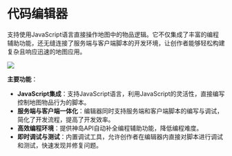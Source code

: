 # 代码编辑器

支持使用JavaScript语言直接操作地图中的物品逻辑。它不仅集成了丰富的编程辅助功能，还无缝连接了服务端与客户端脚本的开发环境，让创作者能够轻松构建复杂且响应迅速的地图应用。

![](/QQ20240913-113121.png)

**主要功能**：

- **JavaScript集成**：支持JavaScript语言，利用JavaScript的灵活性，直接编写控制地图物品行为的脚本。
- **服务端与客户端一体化**：编辑器同时支持服务端和客户端脚本的编写与调试，简化了开发流程，提高了开发效率。
- **高效编程环境**：提供神岛API自动补全编程辅助功能，降低编程难度。
- **即时调试与测试**：内置调试工具，允许创作者在编辑器内直接对脚本进行调试和测试，快速发现并修复问题。
